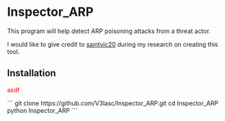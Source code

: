 # Inspector_ARP
This program will help detect ARP poisoning attacks from a threat actor.

I would like to give credit to [saintvic20](https://github.com/saintvic20/ARP-SPOOF-DETECTOR) during my research on creating this tool.

## Installation
<p style='color:red'>asdf</p>
```
git clone https://github.com/V3lasc/Inspector_ARP.git
cd Inspector_ARP
python Inspector_ARP
```
